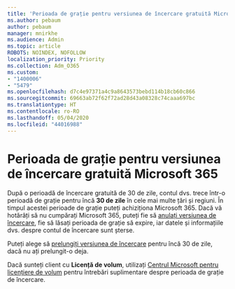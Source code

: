 ```yaml
---
title: 'Perioada de grație pentru versiunea de încercare gratuită Microsoft 365 '
ms.author: pebaum
author: pebaum
manager: mnirkhe
ms.audience: Admin
ms.topic: article
ROBOTS: NOINDEX, NOFOLLOW
localization_priority: Priority
ms.collection: Adm_O365
ms.custom:
- "1400006"
- "5479"
ms.openlocfilehash: d7c4e97371a4c9a8643573bebd114b18cb60c866
ms.sourcegitcommit: 69663ab72f62f72ad28d43a08328c74caaa697bc
ms.translationtype: HT
ms.contentlocale: ro-RO
ms.lasthandoff: 05/04/2020
ms.locfileid: "44016988"
---
```

# <a name="grace-period-for-microsoft-365-free-trial"></a>Perioada de grație pentru versiunea de încercare gratuită Microsoft 365 

După o perioadă de încercare gratuită de 30 de zile, contul dvs. trece într-o perioadă de grație pentru încă **30 de zile** în cele mai multe țări și regiuni. În timpul acestei perioade de grație puteți achiziționa Microsoft 365. Dacă vă hotărâți să nu cumpărați Microsoft 365, puteți fie să [anulați versiunea de încercare](https://docs.microsoft.com/microsoft-365/commerce/subscriptions/cancel-your-subscription?view=o365-worldwide), fie să lăsați perioada de grație să expire, iar datele și informațiile dvs. despre contul de încercare sunt șterse.

Puteți alege să [prelungiți versiunea de încercare](https://docs.microsoft.com/microsoft-365/commerce/extend-your-trial) pentru încă 30 de zile, dacă nu ați prelungit-o deja.

Dacă sunteți client cu **Licență de volum**, utilizați [Centrul Microsoft pentru licențiere de volum](https://support.microsoft.com/help/4471406/how-to-contact-the-microsoft-volume-licensing-service-center) pentru întrebări suplimentare despre perioada de grație de încercare.
